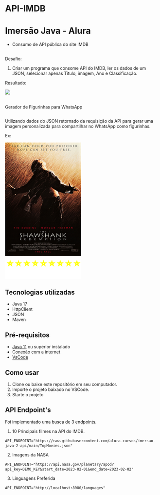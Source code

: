 # API-IMDB

<h1>Imersão Java - Alura</h1>

- Consumo de API pública do site IMDB
##

Desafio:

<ol>
  <li>Criar um programa que consome API do IMDB, ler os dados de um JSON, selecionar apenas Título, imagem, Ano e Classificação.</li>
</ol>

Resultado:
<div>
<img src="https://user-images.githubusercontent.com/17768272/228108356-36f50266-8d2f-457b-86a9-c193e32fe852.png">
</div>

##
Gerador de Figurinhas para WhatsApp
##

Utilizando dados do JSON retornado da requisição da API para gerar uma imagem personalizada para compartilhar no WhatsApp como figurinhas.

Ex:
<div>
<img width="250px" heigth="250px" src="https://github.com/NatanaeLuiz/API-IMDB/blob/main/saida/The%20Shawshank%20Redemption.png">
</div>

## Tecnologias utilizadas

-   Java 17
-   HttpClient
-   JSON
-   Maven

## Pré-requisitos

-   [Java 11](https://www.oracle.com/br/java/technologies/downloads/#jdk17-windows) ou superior instalado
-   Conexão com a internet
-   [VsCode](https://code.visualstudio.com) 

##  Como usar

 1.  Clone ou baixe este repositório em seu computador.
 2.  Importe o projeto baixado no VSCode.
 3.  Starte o projeto
 
## API Endpoint's

Foi implementado uma busca de 3 endpoints.
 1.  10 Principais filmes na API do IMDB.
```shell
API_ENDPOINT="https://raw.githubusercontent.com/alura-cursos/imersao-java-2-api/main/TopMovies.json"
```
 2.  Imagens da NASA
```shell
API_ENDPOINT="https://api.nasa.gov/planetary/apod?api_key=DEMO_KEY&start_date=2023-02-01&end_date=2023-02-02"
```
 3.  Linguagens Preferida 
```shell
API_ENDPOINT="http://localhost:8080/languages"
```


